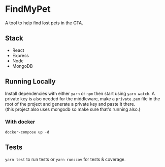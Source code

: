 # FindMyPet

A tool to help find lost pets in the GTA.

## Stack

- React
- Express
- Node
- MongoDB

## Running Locally

Install dependencies with either `yarn` or `npm` then start using `yarn watch`. A private key is also needed for the middleware, make a `private.pem` file in the root of the project and generate a private key and paste it there.  
(this project also uses mongodb so make sure that's running also.)

### With docker

`docker-compose up -d`

## Tests

`yarn test` to run tests or `yarn run:cov` for tests & coverage.
